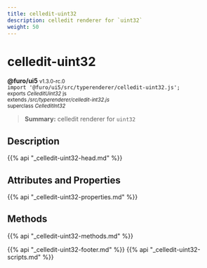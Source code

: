 ```yaml
---
title: celledit-uint32
description: celledit renderer for `uint32`
weight: 50
---
```


# celledit-uint32
**@furo/ui5** <small>v1.3.0-rc.0</small>
<br>`import '@furo/ui5/src/typerenderer/celledit-uint32.js';`<small>
<br>exports *CelleditUint32* js
<br>extends */src/typerenderer/celledit-int32.js*
<br>superclass *CelleditInt32*</small>

> **Summary:** celledit renderer for `uint32`

## Description



{{% api "_celledit-uint32-head.md" %}}

## Attributes and Properties
{{% api "_celledit-uint32-properties.md" %}}




## Methods
{{% api "_celledit-uint32-methods.md" %}}






{{% api "_celledit-uint32-footer.md" %}}
{{% api "_celledit-uint32-scripts.md" %}}

